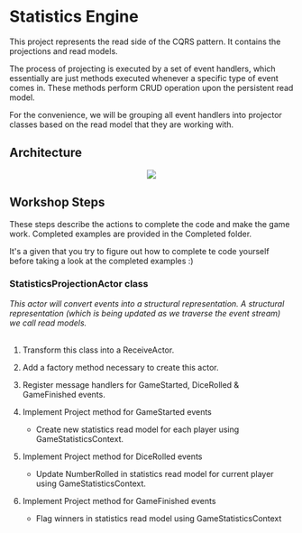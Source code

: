 # Statistics Engine

This project represents the read side of the CQRS pattern. It contains the projections and read models.

The process of projecting is executed by a set of event handlers, which essentially are just methods executed 
whenever a specific type of event comes in. These methods perform CRUD operation upon the persistent read model.

For the convenience, we will be grouping all event handlers into projector classes based on the read model that they 
are working with.

## Architecture

<p align="center">
  <img src="https://github.com/ChristofLauriers/AkkaMjrTwo/blob/master/StatisticsEngine/Akka%20Major%202%20Statisitics.png">
</p>

## Workshop Steps

These steps describe the actions to complete the code and make the game work. Completed examples are provided in the Completed folder.

It's a given that you try to figure out how to complete te code yourself before taking a look at the completed examples  :)

### StatisticsProjectionActor class
_This actor will convert events into a structural representation. A structural representation 
(which is being updated as we traverse the event stream) we call read models._
<br/>
<br/>
1. Transform this class into a ReceiveActor.

2. Add a factory method necessary to create this actor.

3. Register message handlers for GameStarted, DiceRolled & GameFinished events.

4. Implement Project method for GameStarted events
    * Create new statistics read model for each player using GameStatisticsContext.

5. Implement Project method for DiceRolled events
    * Update NumberRolled in statistics read model for current player using GameStatisticsContext.

6. Implement Project method for GameFinished events
    * Flag winners in statistics read model using GameStatisticsContext